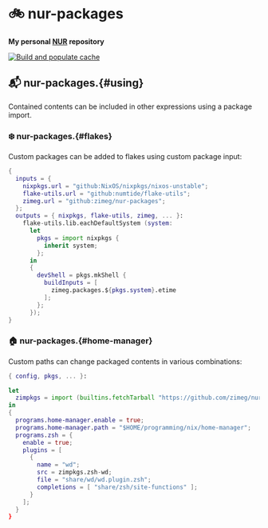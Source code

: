 # 🚲 nur-packages

**My personal [NUR](https://github.com/nix-community/NUR) repository**

[![Build and populate cache](https://github.com/zimeg/nur-packages/workflows/Build%20and%20populate%20cache/badge.svg)](https://github.com/zimeg/nur-packages/actions/workflows/build.yml)

## 📬 nur-packages.{#using}

Contained contents can be included in other expressions using a package import.

### ❄️ nur-packages.{#flakes}

Custom packages can be added to flakes using custom package input:

```nix
{
  inputs = {
    nixpkgs.url = "github:NixOS/nixpkgs/nixos-unstable";
    flake-utils.url = "github:numtide/flake-utils";
    zimeg.url = "github:zimeg/nur-packages";
  };
  outputs = { nixpkgs, flake-utils, zimeg, ... }:
    flake-utils.lib.eachDefaultSystem (system:
      let
        pkgs = import nixpkgs {
          inherit system;
        };
      in
      {
        devShell = pkgs.mkShell {
          buildInputs = [
            zimeg.packages.${pkgs.system}.etime
          ];
        };
      });
}
```

### 🏠 nur-packages.{#home-manager}

Custom paths can change packaged contents in various combinations:

```nix
{ config, pkgs, ... }:

let
  zimpkgs = import (builtins.fetchTarball "https://github.com/zimeg/nur-packages/archive/main.tar.gz") {};
in
{
  programs.home-manager.enable = true;
  programs.home-manager.path = "$HOME/programming/nix/home-manager";
  programs.zsh = {
    enable = true;
    plugins = [
      {
        name = "wd";
        src = zimpkgs.zsh-wd;
        file = "share/wd/wd.plugin.zsh";
        completions = [ "share/zsh/site-functions" ];
      }
    ];
  }
}
```
